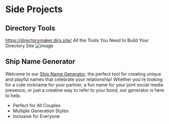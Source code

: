 # Side Projects

## Directory Tools 

https://directorymaker.dirs.site/
All the Tools You Need to Build Your Directory Site
![image](https://github.com/user-attachments/assets/16dee767-e51f-44f0-9bf6-54a4370b57a6)


## Ship Name Generator
Welcome to our [Ship Name Generator](https://shipnamegenerator.xyz), the perfect tool for creating unique and playful names that celebrate your relationship! Whether you're looking for a cute nickname for your partner, a fun name for your joint social media presence, or just a creative way to refer to your bond, our generator is here to help.

- Perfect for All Couples
- Multiple Generation Styles
- Inclusive for Everyone



